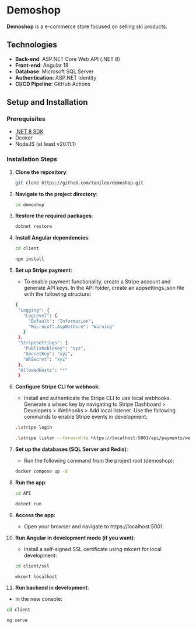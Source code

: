 # Demoshop

**Demoshop** is a e-commerce store focused on selling ski products.

## Technologies

- **Back-end**: ASP.NET Core Web API (.NET 8)
- **Front-end**: Angular 18
- **Database**: Microsoft SQL Server
- **Authentication**: ASP.NET Identity
- **CI/CD Pipeline**: GitHub Actions

## Setup and Installation

### Prerequisites
- [.NET 8 SDK](https://dotnet.microsoft.com/download)
- Dcoker
- NodeJS (at least v20.11.1)

### Installation Steps
1. **Clone the repository**:
   ```bash
   git clone https://github.com/tonileo/demoshop.git
   
2. **Navigate to the project directory**:
   ```bash
   cd demoshop

3. **Restore the required packages**:
   ```bash
   dotnet restore

4. **Install Angular dependencies**:
    ~~~ bash
   cd client
   ~~~
   ~~~ bash
   npm install
   ~~~

5. **Set up Stripe payment**:
   - To enable payment functionality, create a Stripe account and generate API keys. In the API folder, create an appsettings.json file with the following structure:
   ```bash
   {
    "Logging": {
      "LogLevel": {
        "Default": "Information",
        "Microsoft.AspNetCore": "Warning"
      }
    },
    "StripeSettings": {
      "PublishableKey": "xyz",
      "SecretKey": "xyz",
      "WhSecret": "xyz"
    },
    "AllowedHosts": "*"
    }


6. **Configure Stripe CLI for webhook**:
   - Install and authenticate the Stripe CLI to use local webhooks. Generate a whsec key by navigating to Stripe Dashboard > Developers > Webhooks > Add local listener. Use the following commands to enable Stripe events in      development:

   ~~~ bash
   .\stripe login
   ~~~
   ~~~ bash
   .\stripe listen --forward-to https://localhost:5001/api/payments/webhook -e payment_intent.succeeded
   ~~~

4. **Set up the databases (SQL Server and Redis)**:
   - Run the following command from the project root (demoshop):

   ~~~ bash
   docker compose up -d 
   ~~~

5. **Run the app**:

   ~~~ bash
   cd API
   ~~~
   ~~~ bash
   dotnet run
   ~~~ 

6. **Access the app**:
   - Open your browser and navigate to https://localhost:5001.
   
7. **Run Angular in development mode (if you want)**:
   - Install a self-signed SSL certificate using mkcert for local development:
     
   ~~~ bash
   cd client/ssl
   ~~~
   ~~~ bash
   mkcert localhost
   ~~~
   
8. **Run backend in development**:
  - In the new console:
   ~~~ bash
   cd client
   ~~~
   ~~~ bash
   ng serve
   ~~~ 
